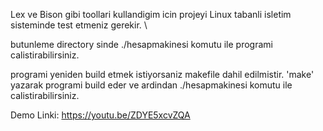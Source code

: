 Lex ve Bison gibi toollari kullandigim icin projeyi Linux tabanli isletim sisteminde test etmeniz gerekir. \


butunleme directory sinde ./hesapmakinesi komutu ile programi calistirabilirsiniz. 

programi yeniden build etmek istiyorsaniz makefile dahil edilmistir. 'make' yazarak programi build eder ve ardindan ./hesapmakinesi komutu ile calistirabilirsiniz.

Demo Linki: https://youtu.be/ZDYE5xcvZQA

